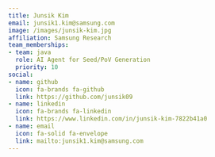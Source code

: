 ```yaml
---
title: Junsik Kim
email: junsik1.kim@samsung.com
image: /images/junsik-kim.jpg
affiliation: Samsung Research
team_memberships:
- team: java
  role: AI Agent for Seed/PoV Generation
  priority: 10
social:
- name: github
  icon: fa-brands fa-github
  link: https://github.com/junsik09
- name: linkedin
  icon: fa-brands fa-linkedin
  link: https://www.linkedin.com/in/junsik-kim-7822b41a0
- name: email
  icon: fa-solid fa-envelope
  link: mailto:junsik1.kim@samsung.com
---
```




